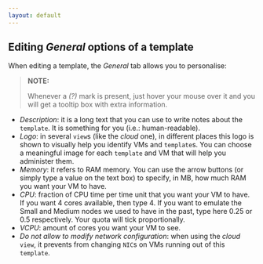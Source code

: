 ```yaml
---
layout: default
---
```

## Editing _General_ options of a template

When editing a template, the _General_ tab allows you to personalise:

> **NOTE:**
>
> Whenever a _(?)_ mark is present, just hover your mouse over it and you will get a tooltip box with extra information.

* _Description_: it is a long text that you can use to write notes about the `template`. It is something for you (i.e.: human-readable).
* _Logo_: in several `view`s (like the _cloud_ one), in different places this logo is shown to visually help you identify VMs and `template`s. You can choose a meaningful image for each `template` and VM that will help you administer them.
* _Memory_: it refers to RAM memory. You can use the arrow buttons (or simply type a value on the text box) to specify, in MB, how much RAM you want your VM to have.
* _CPU_: fraction of CPU time per time unit that you want your VM to have. If you want 4 cores available, then type 4. If you want to emulate the Small and Medium nodes we used to have in the past, type here 0.25 or 0.5 respectively. Your quota will tick proportionally.
* _VCPU_: amount of cores you want your VM to see. 
* _Do not allow to modify network configuration_: when using the _cloud_ `view`, it prevents from changing `NIC`s on VMs running out of this `template`.

